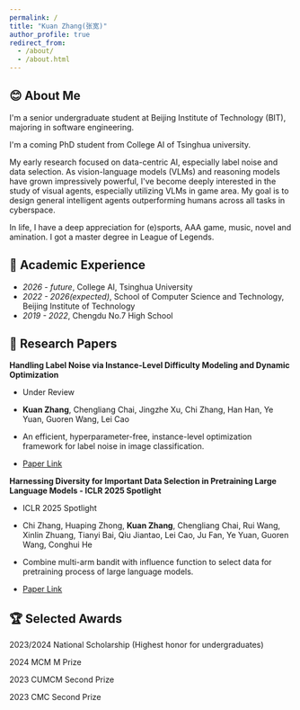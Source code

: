 ```yaml
---
permalink: /
title: "Kuan Zhang(张宽)"
author_profile: true
redirect_from: 
  - /about/
  - /about.html
---
```


:blush: About Me
------
I'm a senior undergraduate student at Beijing Institute of Technology (BIT), majoring in software engineering. 

I'm a coming PhD student from College AI of Tsinghua university.

My early research focused on data-centric AI, especially label noise and data selection. As vision-language models (VLMs) and reasoning models have grown impressively powerful, I've become deeply interested in the study of visual agents, especially utilizing VLMs in game area. My goal is to design general intelligent agents outperforming humans across all tasks in cyberspace.

In life, I have a deep appreciation for (e)sports, AAA game, music, novel and amination. I got a master degree in League of Legends.

📖 Academic Experience
------
* _2026 - future_, College AI, Tsinghua University
* _2022 - 2026(expected)_, School of Computer Science and Technology, Beijing Institute of Technology
* _2019 - 2022_, Chengdu No.7 High School

📝 Research Papers
------
**Handling Label Noise via Instance-Level Difficulty Modeling and Dynamic Optimization**

* Under Review
   
* **Kuan Zhang**, Chengliang Chai, Jingzhe Xu, Chi Zhang, Han Han, Ye Yuan, Guoren Wang, Lei Cao

* An efficient, hyperparameter-free, instance-level optimization framework for label noise in image classification.

* [Paper Link](https://arxiv.org/abs/2505.00812)

**Harnessing Diversity for Important Data Selection in Pretraining Large Language Models - ICLR 2025 Spotlight**

* ICLR 2025 Spotlight
   
* Chi Zhang, Huaping Zhong, **Kuan Zhang**, Chengliang Chai, Rui Wang, Xinlin Zhuang, Tianyi Bai, Qiu Jiantao, Lei Cao, Ju Fan, Ye Yuan, Guoren Wang, Conghui He

* Combine multi-arm bandit with influence function to select data for pretraining process of large language models.

* [Paper Link](https://proceedings.iclr.cc/paper_files/paper/2025/hash/b588d9b67932b459ea66ff6e2804c6b3-Abstract-Conference.html)

🏆 Selected Awards
------
2023/2024 National Scholarship (Highest honor for undergraduates)

2024 MCM M Prize

2023 CUMCM Second Prize

2023 CMC Second Prize

